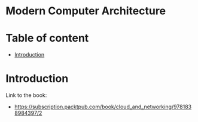 # Modern Computer Architecture

# Table of content

- [Introduction](#introduction)

# Introduction

Link to the book:

- https://subscription.packtpub.com/book/cloud_and_networking/9781838984397/2
